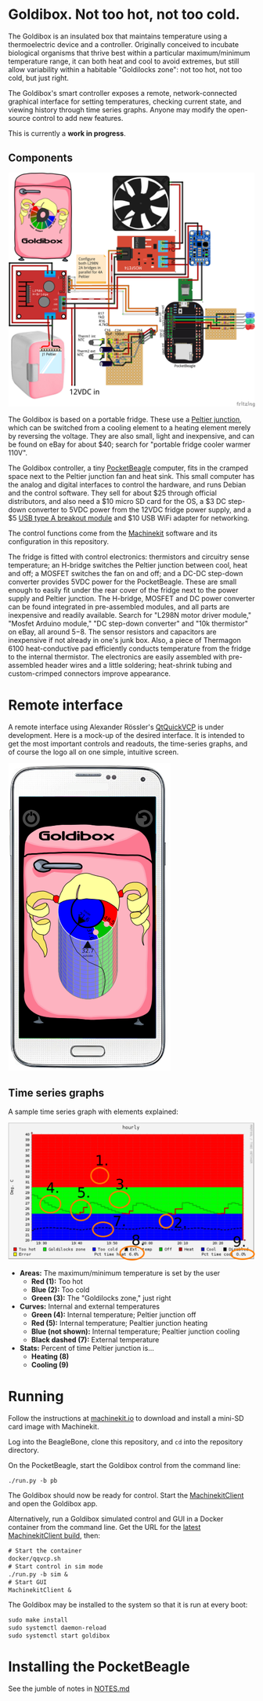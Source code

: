 # Goldibox.  Not too hot, not too cold.

The Goldibox is an insulated box that maintains temperature using a
thermoelectric device and a controller.  Originally conceived to
incubate biological organisms that thrive best within a particular
maximum/minimum temperature range, it can both heat and cool to avoid
extremes, but still allow variability within a habitable "Goldilocks
zone":  not too hot, not too cold, but just right.

The Goldibox's smart controller exposes a remote, network-connected
graphical interface for setting temperatures, checking current state,
and viewing history through time series graphs.  Anyone may modify the
open-source control to add new features.

This is currently a **work in progress**.

## Components

![Goldibox](images/goldibox_breadboard.png)

The Goldibox is based on a portable fridge.  These use a [Peltier
junction][wiki-peltier], which can be switched from a cooling element
to a heating element merely by reversing the voltage.  They are also
small, light and inexpensive, and can be found on eBay for about $40;
search for "portable fridge cooler warmer 110V".

The Goldibox controller, a tiny [PocketBeagle][pocketbeagle] computer,
fits in the cramped space next to the Peltier junction fan and heat
sink.  This small computer has the analog and digital interfaces to
control the hardware, and runs Debian and the control software.  They
sell for about $25 through official distributors, and also need a $10
micro SD card for the OS, a $3 DC step-down converter to 5VDC power
from the 12VDC fridge power supply,  and a $5 [USB type A breakout
module][usb-breakout] and $10 USB WiFi adapter for networking.

The control functions come from the [Machinekit][machinekit] software
and its configuration in this repository.

The fridge is fitted with control electronics:  thermistors and
circuitry sense temperature; an H-bridge switches the Peltier junction
between cool, heat and off; a MOSFET switches the fan on and off; and
a DC-DC step-down converter provides 5VDC power for the PocketBeagle.
These are small enough to easily fit under the rear cover of the
fridge next to the power supply and Peltier junction.  The H-bridge,
MOSFET and DC power converter can be found integrated in pre-assembled
modules, and all parts are inexpensive and readily available.  Search
for "L298N motor driver module," "Mosfet Arduino module," "DC
step-down converter" and "10k thermistor" on eBay, all around $5-$8.
The sensor resistors and capacitors are inexpensive if not already in
one's junk box.  Also, a piece of Thermagon 6100 heat-conductive pad
efficiently conducts temperature from the fridge to the internal
thermistor.  The electronics are easily assembled with pre-assembled
header wires and a little soldering; heat-shrink tubing and
custom-crimped connectors improve appearance.

[wiki-peltier]: https://en.wikipedia.org/wiki/Thermoelectric_cooling
[pocketbeagle]: https://beagleboard.org/pocket
[usb-breakout]: https://github.com/zultron/fritzing-parts/tree/master/pocketbeagle-usb-type-a
[machinekit]: http://www.machinekit.io/

# Remote interface

A remote interface using Alexander Rössler's [QtQuickVCP][qqvcp] is
under development.  Here is a mock-up of the desired interface.  It is
intended to get the most important controls and readouts, the
time-series graphs, and of course the logo all on one simple,
intuitive screen.

![GUI mock-up](images/artists_vision.png)

[qqvcp]: https://github.com/qtquickvcp/QtQuickVcp

## Time series graphs

A sample time series graph with elements explained:

![Time series graph](images/goldibox-logger.sample-1.png)

- **Areas:**  The maximum/minimum temperature is set by the user
  - **Red (1):**  Too hot
  - **Blue (2):**  Too cold
  - **Green (3):**  The "Goldilocks zone," just right
- **Curves:**  Internal and external temperatures
  - **Green (4):**  Internal temperature; Peltier junction off
  - **Red (5):**  Internal temperature; Pealtier junction heating
  - **Blue (not shown):**  Internal temperature; Pealtier junction
    cooling
  - **Black dashed (7):**  External temperature
- **Stats:**  Percent of time Peltier junction is...
  - **Heating (8)**
  - **Cooling (9)**

# Running

Follow the instructions at [machinekit.io][machinekit.io] to download
and install a mini-SD card image with Machinekit.

Log into the BeagleBone, clone this repository, and `cd` into the
repository directory.

On the PocketBeagle, start the Goldibox control from the command line:

    ./run.py -b pb

The Goldibox should now be ready for control.  Start the
[MachinekitClient][qqvcp] and open the Goldibox app.

Alternatively, run a Goldibox simulated control and GUI in a Docker
container from the command line.  Get the URL for the [latest
MachinekitClient build][mkclient-dl], then:

    # Start the container
    docker/qqvcp.sh
    # Start control in sim mode
    ./run.py -b sim &
    # Start GUI
    MachinekitClient &

The Goldibox may be installed to the system so that it is run at every
boot:

    sudo make install
    sudo systemctl daemon-reload
    sudo systemctl start goldibox

[machinekit.io]: http://machinekit.io
[qqvcp]: https://github.com/qtquickvcp/QtQuickVcp
[mkclient-dl]: https://bintray.com/machinekoder/MachinekitClient-Development/MachinekitClient_Development-Linux-master-x64/#files/

# Installing the PocketBeagle

See the jumble of notes in [NOTES.md](NOTES.md)

